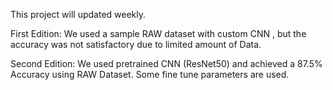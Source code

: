 This project will updated weekly. 

First Edition:
We used a sample RAW dataset with custom CNN , but the accuracy was not satisfactory due to limited amount of Data.

Second Edition: 
We used pretrained CNN (ResNet50) and achieved a 87.5% Accuracy using RAW Dataset. Some fine tune parameters are used. 
